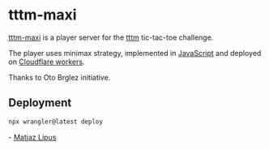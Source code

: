 # tttm-maxi

[tttm-maxi] is a player server for the [tttm] tic-tac-toe challenge.

The player uses minimax strategy, implemented in [JavaScript](https://developer.mozilla.org/en-US/docs/Web/JavaScript) and deployed on [Cloudflare workers](https://workers.cloudflare.com).

Thanks to Oto Brglez initiative.

## Deployment

```bash
npx wrangler@latest deploy
```

\- [Matjaz Lipus](https://github.com/matjaz)

[tttm]: https://github.com/ogrodje/tttm
[tttm-maxi]: https://github.com/matjaz/tttm-maxi
[tttm-randy]: https://github.com/otobrglez/tttm-randy
